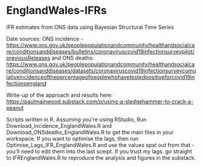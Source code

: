 # EnglandWales-IFRs
IFR estimates from ONS data using Bayesian Structural Time Series

Date sources: ONS incidence - https://www.ons.gov.uk/peoplepopulationandcommunity/healthandsocialcare/conditionsanddiseases/bulletins/coronaviruscovid19infectionsurveypilot/previousReleases and ONS deaths: https://www.ons.gov.uk/peoplepopulationandcommunity/healthandsocialcare/conditionsanddiseases/datasets/coronaviruscovid19infectionsurveycumulativeincidenceofthepercentageofpeoplewhohavetestedpositiveforcovid19infectionsengland

Write-up of the approach and results here: https://paulmainwood.substack.com/p/using-a-sledgehammer-to-crack-a-peanut

Scripts written in R. Assuming you're using RStudio, Run Download_incidence_EnglandWales.R and Download_ONSdeaths_EnglandWales.R to get the main files in your workspace. If you want to optimise the lags, then run Optimise_Lags_IFR_EnglandWales.R and use the values spat out from that - you'll need to edit them into the last sceipt. If you trust my lags. go straight to IFREnglandWales.R to reproduce the analysis and figures in the substack.
